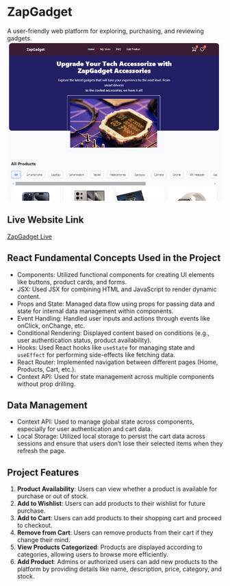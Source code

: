 #  ZapGadget 

A user-friendly web platform for exploring, purchasing, and reviewing gadgets.
![ZapGadget Screenshot](https://github.com/TousifSadequeChowdhury/zapgadget-client-side/blob/main/zapgadget_ss.png)
## Live Website Link
[ZapGadget  Live](https://zapgadget.netlify.app/)


## React Fundamental Concepts Used in the Project
- Components: Utilized functional components for creating UI elements like buttons, product cards, and forms.
- JSX: Used JSX for combining HTML and JavaScript to render dynamic content.
- Props and State: Managed data flow using props for passing data and state for internal data management within components.
- Event Handling: Handled user inputs and actions through events like onClick, onChange, etc.
- Conditional Rendering: Displayed content based on conditions (e.g., user authentication status, product availability).
- Hooks: Used React hooks like `useState` for managing state and `useEffect` for performing side-effects like fetching data.
- React Router: Implemented navigation between different pages (Home, Products, Cart, etc.).
- Context API: Used for state management across multiple components without prop drilling.

## Data Management
- Context API: Used to manage global state across components, especially for user authentication and cart data.
- Local Storage: Utilized local storage to persist the cart data across sessions and ensure that users don’t lose their selected items when they refresh the page.

## Project Features
1. **Product Availability**: Users can view whether a product is available for purchase or out of stock.
2. **Add to Wishlist**: Users can add products to their wishlist for future purchase.
3. **Add to Cart**: Users can add products to their shopping cart and proceed to checkout.
4. **Remove from Cart**: Users can remove products from their cart if they change their mind.
5. **View Products Categorized**: Products are displayed according to categories, allowing users to browse more efficiently.
6. **Add Product**: Admins or authorized users can add new products to the platform by providing details like name, description, price, category, and stock.


